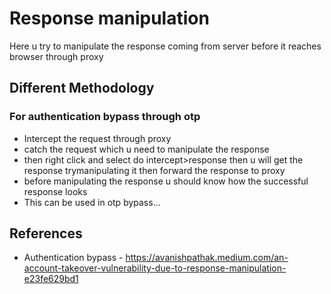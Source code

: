 # Response manipulation
Here u try to manipulate the response coming from server before it reaches browser through proxy 

## Different Methodology
### For authentication bypass through otp
* Intercept the request through proxy 
* catch the request which u need to manipulate the response 
* then right click and select do intercept>response then u will get the response trymanipulating it then forward the response to proxy
* before manipulating the response u should know how the successful response looks
* This can be used in otp bypass...

## References
* Authentication bypass - https://avanishpathak.medium.com/an-account-takeover-vulnerability-due-to-response-manipulation-e23fe629bd1